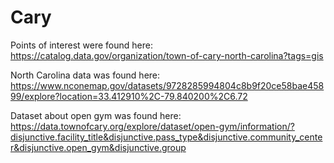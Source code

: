 # Cary

Points of interest were found here: https://catalog.data.gov/organization/town-of-cary-north-carolina?tags=gis

North Carolina data was found here: https://www.nconemap.gov/datasets/9728285994804c8b9f20ce58bae45899/explore?location=33.412910%2C-79.840200%2C6.72

Dataset about open gym was found here: https://data.townofcary.org/explore/dataset/open-gym/information/?disjunctive.facility_title&disjunctive.pass_type&disjunctive.community_center&disjunctive.open_gym&disjunctive.group
